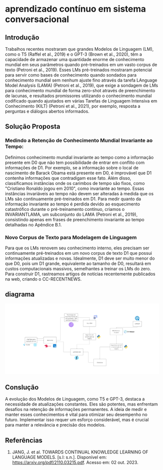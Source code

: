 # aprendizado contínuo em sistema conversacional

## Introdução

Trabalhos recentes mostraram que grandes Modelos de Linguagem (LM), como o T5 (Raffel et al., 2019) e o GPT-3 (Brown et al., 2020), têm a capacidade de armazenar uma quantidade enorme de conhecimento mundial em seus parâmetros quando pré-treinados em um vasto corpus de texto (Petroni et al., 2019). Esses LMs pré-treinados mostraram potencial para servir como bases de conhecimento quando sondados para conhecimento mundial sem nenhum ajuste fino através da tarefa LAnguage Model Analysis (LAMA) (Petroni et al., 2019), que exige a sondagem de LMs para conhecimento mundial de forma zero-shot através de preenchimento de lacunas, e resultados promissores utilizando o conhecimento mundial codificado quando ajustados em várias Tarefas de Linguagem Intensiva em Conhecimento (KILT) (Petroni et al., 2021), por exemplo, resposta a perguntas e diálogos abertos informados.

## Solução Proposta

### Medindo a Retenção de Conhecimento Mundial Invariante ao Tempo:
Definimos conhecimento mundial invariante ao tempo como a informação presente em D0 que não tem possibilidade de entrar em conflito com informações de D1. Por exemplo, se a informação sobre o local de nascimento de Barack Obama está presente em D0, é improvável que D1 contenha informações que contradigam esse fato. Além disso, classificamos instâncias onde os carimbos de tempo são fixos, como "Cristiano Ronaldo jogou em 2010", como invariante ao tempo. Essas instâncias invariáveis ao tempo não devem ser alteradas à medida que os LMs são continuamente pré-treinados em D1. Para medir quanto da informação invariante ao tempo é perdida devido ao esquecimento catastrófico durante o pré-treinamento contínuo, criamos o INVARIANTLAMA, um subconjunto do LAMA (Petroni et al., 2019), consistindo apenas em frases de preenchimento invariante ao tempo detalhadas no Apêndice B.1.

### Novo Corpus de Texto para Modelagem de Linguagem
Para que os LMs renovem seu conhecimento interno, eles precisam ser continuamente pré-treinados em um novo corpus de texto D1 que possui informações atualizadas e novas. Idealmente, D1 deve ser muito menor do que D0, pois um D1 grande, equivalente ao tamanho de D0, resultará em custos computacionais massivos, semelhantes a treinar os LMs do zero. Para construir D1, rastreamos artigos de notícias recentemente publicados na web, criando o CC-RECENTNEWS.

## diagrama
![Diagrama de Blocos](./imgs/arquitetura_v2.png)

## Conslução
A evolução dos Modelos de Linguagem, como T5 e GPT-3, destaca a necessidade de atualizações constantes. Eles são potentes, mas enfrentam desafios na retenção de informações permanentes. A ideia de medir e manter esses conhecimentos é vital para otimizar seu desempenho no futuro. Implementar isso requer um esforço considerável, mas é crucial para manter a relevância e precisão dos modelos.

## Referências
1. JANG, J. et al. TOWARDS CONTINUAL KNOWLEDGE LEARNING OF LANGUAGE MODELS. [s.l: s.n.]. Disponível em: https://arxiv.org/pdf/2110.03215.pdf. Acesso em: 02 out. 2023. ‌
